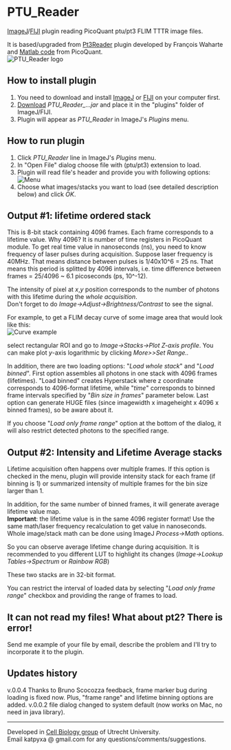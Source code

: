 # PTU_Reader
[ImageJ](https://imagej.nih.gov/ij/)/[FIJI](http://fiji.sc/) plugin reading PicoQuant ptu/pt3 FLIM TTTR image files.

It is based/upgraded from [Pt3Reader](http://imagejdocu.tudor.lu/doku.php?id=plugin:inputoutput:picoquant_.pt3_image_reader:start) plugin developed by François Waharte and [Matlab code](https://github.com/PicoQuant/PicoQuant-Time-Tagged-File-Format-Demos/blob/master/PTU/Matlab/Read_PTU.m) from PicoQuant.  
![PTU_Reader logo](http://katpyxa.info/software/PTU_Reader_logo.png "logo") 

## How to install plugin

1. You need to download and install [ImageJ](https://imagej.nih.gov/ij/download.html) or [FIJI](http://fiji.sc/#download) on your computer first.
2. [Download](https://github.com/ekatrukha/PTU_Reader/blob/master/PTU_Reader_0.0.2_.jar?raw=true) *PTU_Reader_...jar* and place it in the "plugins" folder of ImageJ/FIJI.
3. Plugin will appear as *PTU_Reader* in ImageJ's *Plugins* menu.

## How to run plugin

1. Click *PTU_Reader* line in ImageJ's *Plugins* menu.
2. In "Open File" dialog choose file with (ptu/pt3) extension to load.
3. Plugin will read file's header and provide you with following options:  
![Menu](http://katpyxa.info/software/PTU_Reader/Menu2.png "Menu") 
4. Choose what images/stacks you want to load (see detailed description below) and click *OK*.

## Output #1: lifetime ordered stack

This is 8-bit stack containing 4096 frames. Each frame corresponds to a lifetime value. Why 4096? It is number of time registers in PicoQuant module. To get real time value in nanoseconds (ns), you need to know frequency of laser pulses during acquisition. Suppose laser frequency is 40MHz. That means distance between pulses is 1/40x10^6 = 25 ns. That means this period is splitted by 4096 intervals, i.e. time difference between frames = 25/4096 ~ 6.1 picoseconds (ps, 10^-12).

The intensity of pixel at *x*,*y* position corresponds to the number of photons with this lifetime during the *whole acquisition*.  
Don't forget to do *Image->Adjust->Brightness/Contrast* to see the signal.

For example, to get a FLIM decay curve of some image area that would look like this:  
![Curve example](http://katpyxa.info/software/PTU_Reader/Curve_example.png "curve")  

select rectangular ROI and go to *Image->Stacks->Plot Z-axis profile*. You can make plot *y*-axis logarithmic by clicking *More>>Set Range..* 

In addition, there are two loading options: "*Load whole stack*" and "*Load binned*". First option assembles all photons in one stack with 4096 frames (lifetimes). "Load binned" creates Hyperstack where z coordinate corresponds to 4096-format lifetime, while "*time*" corresponds to binned frame intervals specified by "*Bin size in frames*" parameter below. Last option can generate HUGE files (since imagewidth x imageheight x 4096 x binned frames), so be aware about it.

If you choose "*Load only frame range*" option at the bottom of the dialog, it will also restrict detected photons to the specified range.

## Output #2: Intensity and Lifetime Average stacks
Lifetime acquisition often happens over multiple frames. If this option is checked in the menu, plugin will provide intensity stack for each frame (if binning is 1) or summarized intensity of multiple frames for the bin size larger than 1.  

In addition, for the same number of binned frames, it will generate average lifetime value map.  
**Important**: the lifetime value is in the same 4096 register format! Use the same math/laser frequency recalculation to get value in nanoseconds. Whole image/stack math can be done using ImageJ *Process->Math* options.

So you can observe average lifetime change during acquisition. It is recommended to you different LUT to highlight its changes (*Image->Lookup Tables->Spectrum* or *Rainbow RGB*)

These two stacks are in 32-bit format.

You can restrict the interval of loaded data by selecting "*Load only frame range*" checkbox and providing the range of frames to load.

## It can not read my files! What about pt2? There is error!
Send me example of your file by email, describe the problem and I'll try to incorporate it to the plugin.

## Updates history
v.0.0.4 Thanks to Bruno Scocozza feedback, frame marker bug during loading is fixed now. Plus, "frame range" and lifetime binning options are added.
v.0.0.2 file dialog changed to system default (now works on Mac, no need in java library).

---
Developed in [Cell Biology group](http://cellbiology.science.uu.nl/) of Utrecht University.  
Email katpyxa @ gmail.com for any questions/comments/suggestions.


